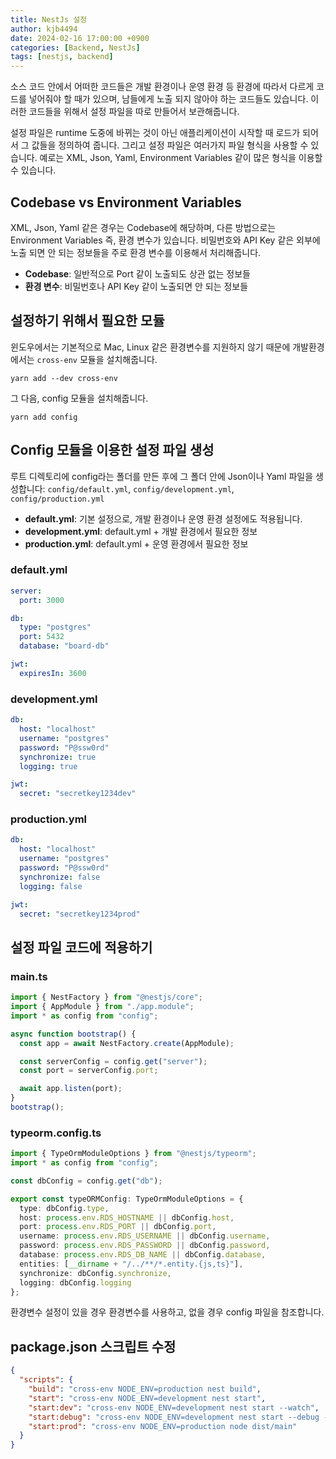 ```yaml
---
title: NestJs 설정
author: kjb4494
date: 2024-02-16 17:00:00 +0900
categories: [Backend, NestJs]
tags: [nestjs, backend]
---
```


소스 코드 안에서 어떠한 코드들은 개발 환경이나 운영 환경 등 환경에 따라서 다르게 코드를 넣어줘야 할 때가 있으며, 남들에게 노출 되지 않아야 하는 코드들도 있습니다. 이러한 코드들을 위해서 설정 파일을 따로 만들어서 보관해줍니다.

설정 파일은 runtime 도중에 바뀌는 것이 아닌 애플리케이션이 시작할 때 로드가 되어서 그 값들을 정의하여 줍니다. 그리고 설정 파일은 여러가지 파일 형식을 사용할 수 있습니다. 예로는 XML, Json, Yaml, Environment Variables 같이 많은 형식을 이용할 수 있습니다.

## Codebase vs Environment Variables

XML, Json, Yaml 같은 경우는 Codebase에 해당하며, 다른 방법으로는 Environment Variables 즉, 환경 변수가 있습니다. 비밀번호와 API Key 같은 외부에 노출 되면 안 되는 정보들을 주로 환경 변수를 이용해서 처리해줍니다.

- **Codebase**: 일반적으로 Port 같이 노출되도 상관 없는 정보들
- **환경 변수**: 비밀번호나 API Key 같이 노출되면 안 되는 정보들

## 설정하기 위해서 필요한 모듈

윈도우에서는 기본적으로 Mac, Linux 같은 환경변수를 지원하지 않기 때문에 개발환경에서는 `cross-env` 모듈을 설치해줍니다.

```shell
yarn add --dev cross-env
```

그 다음, config 모듈을 설치해줍니다.

```shell
yarn add config
```

## Config 모듈을 이용한 설정 파일 생성

루트 디렉토리에 config라는 폴더를 만든 후에 그 폴더 안에 Json이나 Yaml 파일을 생성합니다: `config/default.yml`, `config/development.yml`, `config/production.yml`

- **default.yml**: 기본 설정으로, 개발 환경이나 운영 환경 설정에도 적용됩니다.
- **development.yml**: default.yml + 개발 환경에서 필요한 정보
- **production.yml**: default.yml + 운영 환경에서 필요한 정보

### default.yml

```yml
server:
  port: 3000

db:
  type: "postgres"
  port: 5432
  database: "board-db"

jwt:
  expiresIn: 3600
```

### development.yml

```yml
db:
  host: "localhost"
  username: "postgres"
  password: "P@ssw0rd"
  synchronize: true
  logging: true

jwt:
  secret: "secretkey1234dev"
```

### production.yml

```yml
db:
  host: "localhost"
  username: "postgres"
  password: "P@ssw0rd"
  synchronize: false
  logging: false

jwt:
  secret: "secretkey1234prod"
```

## 설정 파일 코드에 적용하기

### main.ts

```typescript
import { NestFactory } from "@nestjs/core";
import { AppModule } from "./app.module";
import * as config from "config";

async function bootstrap() {
  const app = await NestFactory.create(AppModule);

  const serverConfig = config.get("server");
  const port = serverConfig.port;

  await app.listen(port);
}
bootstrap();
```

### typeorm.config.ts

```typescript
import { TypeOrmModuleOptions } from "@nestjs/typeorm";
import * as config from "config";

const dbConfig = config.get("db");

export const typeORMConfig: TypeOrmModuleOptions = {
  type: dbConfig.type,
  host: process.env.RDS_HOSTNAME || dbConfig.host,
  port: process.env.RDS_PORT || dbConfig.port,
  username: process.env.RDS_USERNAME || dbConfig.username,
  password: process.env.RDS_PASSWORD || dbConfig.password,
  database: process.env.RDS_DB_NAME || dbConfig.database,
  entities: [__dirname + "/../**/*.entity.{js,ts}"],
  synchronize: dbConfig.synchronize,
  logging: dbConfig.logging
};
```

환경변수 설정이 있을 경우 환경변수를 사용하고, 없을 경우 config 파일을 참조합니다.

## package.json 스크립트 수정

```json
{
  "scripts": {
    "build": "cross-env NODE_ENV=production nest build",
    "start": "cross-env NODE_ENV=development nest start",
    "start:dev": "cross-env NODE_ENV=development nest start --watch",
    "start:debug": "cross-env NODE_ENV=development nest start --debug --watch",
    "start:prod": "cross-env NODE_ENV=production node dist/main"
  }
}
```
